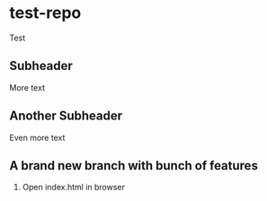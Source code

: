 # test-repo
Test

## Subheader

More text

## Another Subheader

Even more text

## A brand new branch with bunch of features

1. Open index.html in browser